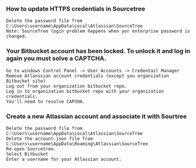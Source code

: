 ### How to update HTTPS credentials in Sourcetree
    Delete the password file from C:\Users\username\AppData\Local\Atlassian\SourceTree
    Note: SourceTree login problem happens when yor enterprise password is changed.
### Your Bitbucket account has been locked. To unlock it and log in again you must solve a CAPTCHA.
    Go to windows Control Panel -> User Accounts -> Credentail Manager
    Remove Atlanssian account credentials (except you organization Bitbucket site)
    Log out from your organization bitbucket repo.
    Log in to organization bitbucket repo with your organization credentials.
    You'll need to resolve CAPCHA.
    
### Create a new Atlassian account and associate it with Sourtree
    Delete the password file from C:\Users\username\AppData\Local\Atlassian\SourceTree
    Delete the account.json file from C:\Users\username\AppData\Roaming\Atlassian\SourceTree
    Re-open Sourcetree.
    Select Bitbucket
    Enter a username for your Atlassian account.
    
